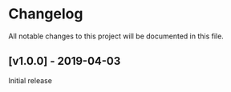 # Changelog
All notable changes to this project will be documented in this file.

<a name="v1.0.0"></a>
## [v1.0.0] - 2019-04-03

Initial release
